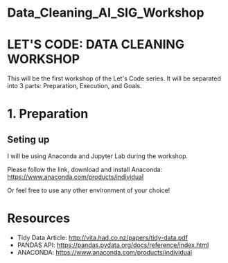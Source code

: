 # Data_Cleaning_AI_SIG_Workshop

# LET'S CODE: DATA CLEANING WORKSHOP 

This will be the first workshop of the Let's Code series. It will be separated into 3 parts: Preparation, Execution, and Goals.

# 1. Preparation

## Seting up 

I will be using Anaconda and Jupyter Lab during the workshop. 

Please follow the link, download and install Anaconda: https://www.anaconda.com/products/individual

Or feel free to use any other environment of your choice!

# Resources

- Tidy Data Article: http://vita.had.co.nz/papers/tidy-data.pdf
- PANDAS API: https://pandas.pydata.org/docs/reference/index.html
- ANACONDA: https://www.anaconda.com/products/individual
